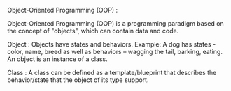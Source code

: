 Object-Oriented Programming (OOP) :

Object-Oriented Programming (OOP) is a programming paradigm based on the concept of "objects", which can contain data and code.

Object : 
Objects have states and behaviors. Example: A dog has states - color, name, breed as well as behaviors – wagging the tail, barking, eating. An object is an instance of a class.

Class :
A class can be defined as a template/blueprint that describes the behavior/state that the object of its type support.
